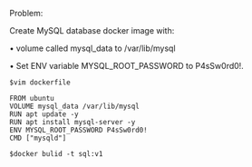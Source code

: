 Problem:

Create MySQL database docker image with:

• volume called mysql_data to /var/lib/mysql

• Set ENV variable MYSQL_ROOT_PASSWORD to P4sSw0rd0!.

```
$vim dockerfile
```
```
FROM ubuntu
VOLUME mysql_data /var/lib/mysql
RUN apt update -y
RUN apt install mysql-server -y
ENV MYSQL_ROOT_PASSWORD P4sSw0rd0!
CMD ["mysqld"]
```
```
$docker bulid -t sql:v1
```

